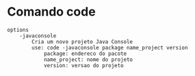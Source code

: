 # Comando code
	options
	 	-javaconsole
	 		Cria um novo projeto Java Console
	 		use: code -javaconsole package name_project version
	 			package: endereco do pacote
	 			name_project: nome do projeto
	 			version: versao do projeto
